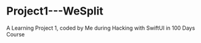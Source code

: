 # Project1---WeSplit
 A Learning Project 1, coded by Me during Hacking with SwiftUI in 100 Days Course
